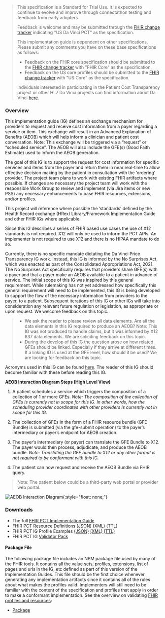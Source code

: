 <blockquote class="stu-note">
<p>
This specification is a Standard for Trial Use. It is expected to continue to evolve and improve through connectathon testing and feedback from early adopters.
</p>
<p>
Feedback is welcome and may be submitted through the <a href="http://hl7.org/fhir-issues">FHIR change tracker</a> indicating "US Da Vinci PCT" as the specification.
</p>
<p>
This implementation guide is dependent on other specifications. Please submit any comments you have on these base specifications as follows:
</p>
<ul>  
  <li>Feedback on the FHIR core specification should be submitted to the <a href="http://hl7.org/fhir-issues">FHIR change tracker</a> with "FHIR Core" as the specification. </li>
  <li>Feedback on the US core profiles should be submitted to the <a href="http://hl7.org/fhir-issues">FHIR change tracker</a> with "US Core" as the specification. </li>
</ul>
<p>
Individuals interested in participating in the Patient Cost Transparency project or other HL7 Da Vinci projects can find information about Da Vinci <a href="http://www.hl7.org/about/davinci">here</a>.
</p>
</blockquote>

### Overview
This implementation guide (IG) defines an exchange mechanism for providers to request and receive cost information from a payer regarding a service or item. This exchange will result in an Advanced Explanation of Benefits (AEOB) which will help inform a clinician and patient cost conversation. Note: This exchange will be triggered via a “request” or “scheduled service”. The AEOB will also include the GFE(s) (Good Faith Estimate) used to inform the AEOB generation.

The goal of this IG is to support the request for cost information for specific services and items from the payer and return them in near real-time to allow effective decision making by the patient in consultation with the ‘ordering’ provider.
The project team plans to work with existing FHIR artifacts where possible. If changes are necessary the project team will work with the responsible Work Group to review and implement (via Jira items or new PSS) any necessary enhancements to base FHIR resources, extensions, and/or profiles.

This project will reference where possible the ‘standards’ defined by the Health Record exchange (HRex) Library/Framework Implementation Guide and other FHIR IGs where applicable.

Since this IG describes a series of FHIR based use cases the use of X12 standards is not required. X12 will only be used to inform the PCT APIs. An implementer is not required to use X12 and there is no HIPAA mandate to do so.

Currently, there is no specific mandate dictating the Da Vinci Price Transparency IG work. Instead, this IG is informed by the No Surprises Act, which was enacted as part of the Consolidated Appropriations Act, 2021. The No Surprises Act specifically requires that providers share GFE(s) with a payer and that a payer make an AEOB available to a patient in advance of service. The initial scope of this IG was inspired by this general requirement. While rulemaking has not yet addressed how specifically this general requirement will need to be implemented, this IG is being developed to support the flow of the necessary information from providers to the payer, to a patient. Subsequent iterations of this IG or other IGs will take into consideration any relevant future regulation or legislation, as appropriate or upon request. We welcome feedback on this topic.

<blockquote class="stu-note">
<ul>  
    <li>We ask the reader to please review all data elements. Are all the data elements in this IG required to produce an AEOB? Note: This IG was not produced to handle claims, but it was informed by X12 837 data elements. We are soliciting feedback on this topic.</li>
    <li>During the develop of this IG the question arose on how related GFEs should be linked. Especially if they arrive at different times. If a linking ID is used at the GFE level, how should it be used? We are looking for feedback on this topic.</li> 
</ul>
</blockquote>

Acronyms used in this IG can be found [here](use_cases.html#terms-and-concepts). The reader of this IG should become familiar with these before reading this IG.

**AEOB Interaction Diagram Steps (High Level View)**

1. A patient schedules a service which triggers the composition of a collection of 1 or more GFEs. <em>Note: The composition of the collection of GFEs is currently not in scope for this IG. In other words, how the scheduling provider coordinates with other providers is currently not in scope for this IG. </em>

2. The collection of GFEs in the form of a FHIR resource bundle (GFE Bundle) is submitted (via the gfe-submit operation) to the payer’s intermediary or payer’s endpoint for AEOB creation.  

3. The payer’s intermediary (or payer) can translate the GFE Bundle to X12. The payer would then process, adjudicate, and produce the AEOB bundle. <em>Note: Translating the GFE bundle to X12 or any other format is not required to be conformant with this IG. </em> 

4. The patient can now request and receive the AEOB Bundle via FHIR query.
   
>Note: The patient below could be a third-party web portal or provider web portal.     

![AEOB Interaction Diagram](AEOB-interaction.drawio.png){:style="float: none;"}

### Downloads
* The full [FHIR PCT Implementation Guide](full-ig.zip)
* FHIR PCT Resource Definitions [(JSON)](definitions.json.zip) [(XML)](definitions.xml.zip) [(TTL)](definitions.ttl.zip)
* FHIR PCT IG Profile Examples [(JSON)](examples.json.zip) [(XML)](examples.xml.zip) [(TTL)](examples.ttl.zip)
* FHIR PCT IG [Validator Pack](validator-hl7.fhir.us.davinci-pct.pack)

#### Package File
The following package file includes an NPM package file used by many of the FHIR tools. It contains all the value sets, profiles, extensions, list of pages and urls in the IG, etc defined as part of this version of the Implementation Guides. This file should be the first choice whenever generating any implementation artifacts since it contains all of the rules about what makes the profiles valid. Implementers will still need to be familiar with the content of the specification and profiles that apply in order to make a conformant implementation. See the overview on validating <a href="http://hl7.org/fhir/R4/validation.html">FHIR profiles and resources</a>:

* [Package](package.tgz)


